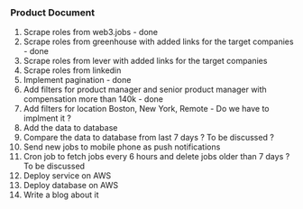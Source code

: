 

### Product Document 


1. Scrape roles from web3.jobs - done
2. Scrape roles from greenhouse with added links for the target companies - done
3. Scrape roles from lever with added links for the target companies
4. Scrape roles from linkedin
5. Implement pagination - done
6. Add filters for product manager and senior product manager with compensation more than 140k - done
7. Add filters for location Boston, New York, Remote - Do we have to implment it ? 
8. Add the data to database
9. Compare the data to database from last 7 days ? To be discussed ?
10. Send new jobs to mobile phone as push notifications
11. Cron job to fetch jobs every 6 hours and delete jobs older than 7 days ? To be discussed
12. Deploy service on AWS
13. Deploy database on AWS 
14. Write a blog about it